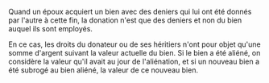Quand un époux acquiert un bien avec des deniers qui lui ont été donnés par l'autre à cette fin, la donation n'est que des deniers et non du bien auquel ils sont employés.

En ce cas, les droits du donateur ou de ses héritiers n'ont pour objet qu'une somme d'argent suivant la valeur actuelle du bien. Si le bien a été aliéné, on considère la valeur qu'il avait au jour de l'aliénation, et si un nouveau bien a été subrogé au bien aliéné, la valeur de ce nouveau bien.
